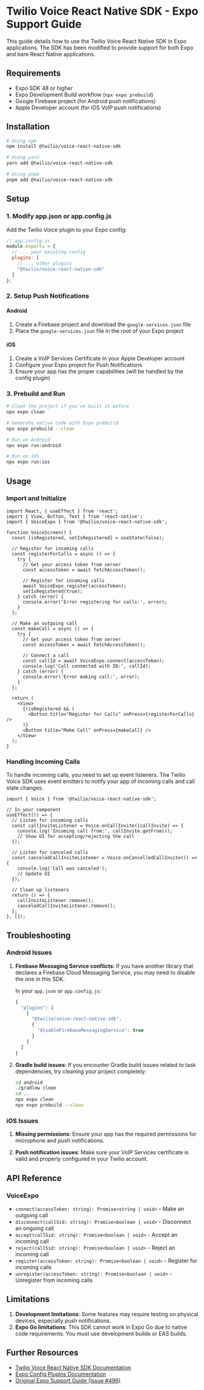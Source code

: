 # Twilio Voice React Native SDK - Expo Support Guide

This guide details how to use the Twilio Voice React Native SDK in Expo applications. The SDK has been modified to provide support for both Expo and bare React Native applications.

## Requirements

- Expo SDK 48 or higher
- Expo Development Build workflow (`npx expo prebuild`)
- Google Firebase project (for Android push notifications)
- Apple Developer account (for iOS VoIP push notifications)

## Installation

```bash
# Using npm
npm install @twilio/voice-react-native-sdk

# Using yarn
yarn add @twilio/voice-react-native-sdk

# Using pnpm
pnpm add @twilio/voice-react-native-sdk
```

## Setup

### 1. Modify app.json or app.config.js

Add the Twilio Voice plugin to your Expo config:

```js
// app.config.js
module.exports = {
  // ... your existing config
  plugins: [
    // ... other plugins
    "@twilio/voice-react-native-sdk"
  ]
};
```

### 2. Setup Push Notifications

#### Android

1. Create a Firebase project and download the `google-services.json` file
2. Place the `google-services.json` file in the root of your Expo project

#### iOS

1. Create a VoIP Services Certificate in your Apple Developer account
2. Configure your Expo project for Push Notifications
3. Ensure your app has the proper capabilities (will be handled by the config plugin)

### 3. Prebuild and Run

```bash
# Clean the project if you've built it before
npx expo clean

# Generate native code with Expo prebuild
npx expo prebuild --clean

# Run on Android
npx expo run:android

# Run on iOS
npx expo run:ios
```

## Usage

### Import and Initialize

```tsx
import React, { useEffect } from 'react';
import { View, Button, Text } from 'react-native';
import { VoiceExpo } from '@twilio/voice-react-native-sdk';

function VoiceScreen() {
  const [isRegistered, setIsRegistered] = useState(false);
  
  // Register for incoming calls
  const registerForCalls = async () => {
    try {
      // Get your access token from server
      const accessToken = await fetchAccessToken();
      
      // Register for incoming calls
      await VoiceExpo.register(accessToken);
      setIsRegistered(true);
    } catch (error) {
      console.error('Error registering for calls:', error);
    }
  };
  
  // Make an outgoing call
  const makeCall = async () => {
    try {
      // Get your access token from server
      const accessToken = await fetchAccessToken();
      
      // Connect a call
      const callId = await VoiceExpo.connect(accessToken);
      console.log('Call connected with ID:', callId);
    } catch (error) {
      console.error('Error making call:', error);
    }
  };
  
  return (
    <View>
      {!isRegistered && (
        <Button title="Register for Calls" onPress={registerForCalls} />
      )}
      <Button title="Make Call" onPress={makeCall} />
    </View>
  );
}
```

### Handling Incoming Calls

To handle incoming calls, you need to set up event listeners. The Twilio Voice SDK uses event emitters to notify your app of incoming calls and call state changes.

```tsx
import { Voice } from '@twilio/voice-react-native-sdk';

// In your component
useEffect(() => {
  // Listen for incoming calls
  const callInviteListener = Voice.onCallInvite((callInvite) => {
    console.log('Incoming call from:', callInvite.getFrom());
    // Show UI for accepting/rejecting the call
  });
  
  // Listen for canceled calls
  const canceledCallInviteListener = Voice.onCancelledCallInvite(() => {
    console.log('Call was canceled');
    // Update UI
  });
  
  // Clean up listeners
  return () => {
    callInviteListener.remove();
    canceledCallInviteListener.remove();
  };
}, []);
```

## Troubleshooting

### Android Issues

1. **Firebase Messaging Service conflicts**: If you have another library that declares a Firebase Cloud Messaging Service, you may need to disable the one in this SDK.

   In your `app.json` or `app.config.js`:

   ```js
   {
     "plugins": [
       [
         "@twilio/voice-react-native-sdk",
         {
           "disableFirebaseMessagingService": true
         }
       ]
     ]
   }
   ```

2. **Gradle build issues**: If you encounter Gradle build issues related to task dependencies, try cleaning your project completely:

   ```bash
   cd android
   ./gradlew clean
   cd ..
   npx expo clean
   npx expo prebuild --clean
   ```

### iOS Issues

1. **Missing permissions**: Ensure your app has the required permissions for microphone and push notifications.

2. **Push notification issues**: Make sure your VoIP Services certificate is valid and properly configured in your Twilio account.

## API Reference

### VoiceExpo

- `connect(accessToken: string): Promise<string | void>` - Make an outgoing call
- `disconnect(callSid: string): Promise<boolean | void>` - Disconnect an ongoing call
- `accept(callSid: string): Promise<boolean | void>` - Accept an incoming call
- `reject(callSid: string): Promise<boolean | void>` - Reject an incoming call
- `register(accessToken: string): Promise<boolean | void>` - Register for incoming calls
- `unregister(accessToken: string): Promise<boolean | void>` - Unregister from incoming calls

## Limitations

1. **Development limitations**: Some features may require testing on physical devices, especially push notifications.
2. **Expo Go limitations**: This SDK cannot work in Expo Go due to native code requirements. You must use development builds or EAS builds.

## Further Resources

- [Twilio Voice React Native SDK Documentation](https://www.twilio.com/docs/voice/client/react-native)
- [Expo Config Plugins Documentation](https://docs.expo.dev/guides/config-plugins/)
- [Original Expo Support Guide (Issue #496)](https://github.com/twilio/twilio-voice-react-native/issues/496) 